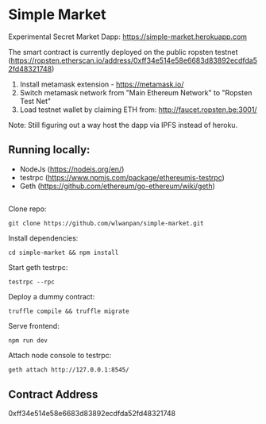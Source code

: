# Simple Market

Experimental Secret Market Dapp: https://simple-market.herokuapp.com

The smart contract is currently deployed on the public ropsten testnet (https://ropsten.etherscan.io/address/0xff34e514e58e6683d83892ecdfda52fd48321748)

1. Install metamask extension - https://metamask.io/
2. Switch metamask network from "Main Ethereum Network" to "Ropsten Test Net"
3. Load testnet wallet by claiming ETH from: http://faucet.ropsten.be:3001/

Note: Still figuring out a way host the dapp via IPFS instead of heroku.

## Running locally:

- NodeJs (https://nodejs.org/en/)
- testrpc (https://www.npmjs.com/package/ethereumjs-testrpc)
- Geth (https://github.com/ethereum/go-ethereum/wiki/geth)

##

Clone repo:
```
git clone https://github.com/wlwanpan/simple-market.git
```

Install dependencies:
```
cd simple-market && npm install
```

Start geth testrpc:
```
testrpc --rpc
```

Deploy a dummy contract:
```
truffle compile && truffle migrate
```

Serve frontend:
```
npm run dev
```

Attach node console to testrpc:
```
geth attach http://127.0.0.1:8545/
```

## Contract Address

0xff34e514e58e6683d83892ecdfda52fd48321748
